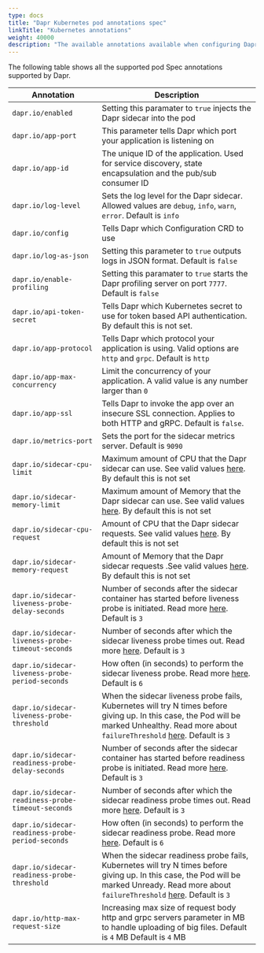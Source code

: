 ```yaml
---
type: docs
title: "Dapr Kubernetes pod annotations spec"
linkTitle: "Kubernetes annotations"
weight: 40000
description: "The available annotations available when configuring Dapr in your Kubernetes environment"
---
```


The following table shows all the supported pod Spec annotations supported by Dapr.

| Annotation                                        | Description                                                                                                                                                                                                                                                                                                             |
| ------------------------------------------------- | ----------------------------------------------------------------------------------------------------------------------------------------------------------------------------------------------------------------------------------------------------------------------------------------------------------------------- |
| `dapr.io/enabled`                                 | Setting this paramater to `true` injects the Dapr sidecar into the pod                                                                                                                                                                                                                                                  |
| `dapr.io/app-port`                                | This parameter tells Dapr which port your application is listening on                                                                                                                                                                                                                                                   |
| `dapr.io/app-id`                                  | The unique ID of the application. Used for service discovery, state encapsulation and the pub/sub consumer ID                                                                                                                                                                                                           |
| `dapr.io/log-level`                               | Sets the log level for the Dapr sidecar. Allowed values are `debug`, `info`, `warn`, `error`. Default is `info`                                                                                                                                                                                                         |
| `dapr.io/config`                                  | Tells Dapr which Configuration CRD to use                                                                                                                                                                                                                                                                               |
| `dapr.io/log-as-json`                             | Setting this parameter to `true` outputs logs in JSON format. Default is `false`                                                                                                                                                                                                                                        |
| `dapr.io/enable-profiling`                        | Setting this paramater to `true` starts the Dapr profiling server on port `7777`. Default is `false`                                                                                                                                                                                                                    |
| `dapr.io/api-token-secret`                        | Tells Dapr which Kubernetes secret to use for token based API authentication. By default this is not set.                                                                                                                                                                                                               |
| `dapr.io/app-protocol`                            | Tells Dapr which protocol your application is using. Valid options are `http` and `grpc`. Default is `http`                                                                                                                                                                                                             |
| `dapr.io/app-max-concurrency`                     | Limit the concurrency of your application. A valid value is any number larger than `0`                                                                                                                                                                                                                                  |
| `dapr.io/app-ssl`                                 | Tells Dapr to invoke the app over an insecure SSL connection. Applies to both HTTP and gRPC. Default is `false`.                                                                                                                                                                                                        |
| `dapr.io/metrics-port`                            | Sets the port for the sidecar metrics server. Default is `9090`                                                                                                                                                                                                                                                         |
| `dapr.io/sidecar-cpu-limit`                       | Maximum amount of CPU that the Dapr sidecar can use. See valid values [here](https://kubernetes.io/docs/tasks/administer-cluster/manage-resources/quota-memory-cpu-namespace/). By default this is not set                                                                                                              |
| `dapr.io/sidecar-memory-limit`                    | Maximum amount of Memory that the Dapr sidecar can use. See valid values [here](https://kubernetes.io/docs/tasks/administer-cluster/manage-resources/quota-memory-cpu-namespace/). By default this is not set                                                                                                           |
| `dapr.io/sidecar-cpu-request`                     | Amount of CPU that the Dapr sidecar requests. See valid values [here](https://kubernetes.io/docs/tasks/administer-cluster/manage-resources/quota-memory-cpu-namespace/). By default this is not set                                                                                                                     |
| `dapr.io/sidecar-memory-request`                  | Amount of Memory that the Dapr sidecar requests .See valid values [here](https://kubernetes.io/docs/tasks/administer-cluster/manage-resources/quota-memory-cpu-namespace/). By default this is not set                                                                                                                  |
| `dapr.io/sidecar-liveness-probe-delay-seconds`    | Number of seconds after the sidecar container has started before liveness probe is initiated. Read more [here](https://kubernetes.io/docs/tasks/configure-pod-container/configure-liveness-readiness-startup-probes/#configure-probes). Default is `3`                                                                  |
| `dapr.io/sidecar-liveness-probe-timeout-seconds`  | Number of seconds after which the sidecar liveness probe times out. Read more [here](https://kubernetes.io/docs/tasks/configure-pod-container/configure-liveness-readiness-startup-probes/#configure-probes). Default is `3`                                                                                            |
| `dapr.io/sidecar-liveness-probe-period-seconds`   | How often (in seconds) to perform the sidecar liveness probe. Read more [here](https://kubernetes.io/docs/tasks/configure-pod-container/configure-liveness-readiness-startup-probes/#configure-probes). Default is `6`                                                                                                  |
| `dapr.io/sidecar-liveness-probe-threshold`        | When the sidecar liveness probe fails, Kubernetes will try N times before giving up. In  this case, the Pod will be marked Unhealthy. Read more about `failureThreshold` [here](https://kubernetes.io/docs/tasks/configure-pod-container/configure-liveness-readiness-startup-probes/#configure-probes). Default is `3` |
| `dapr.io/sidecar-readiness-probe-delay-seconds`   | Number of seconds after the sidecar container has started before readiness probe is initiated. Read more [here](https://kubernetes.io/docs/tasks/configure-pod-container/configure-liveness-readiness-startup-probes/#configure-probes). Default is `3`                                                                 |
| `dapr.io/sidecar-readiness-probe-timeout-seconds` | Number of seconds after which the sidecar readiness probe times out. Read more [here](https://kubernetes.io/docs/tasks/configure-pod-container/configure-liveness-readiness-startup-probes/#configure-probes). Default is `3`                                                                                           |
| `dapr.io/sidecar-readiness-probe-period-seconds`  | How often (in seconds) to perform the sidecar readiness probe. Read more [here](https://kubernetes.io/docs/tasks/configure-pod-container/configure-liveness-readiness-startup-probes/#configure-probes). Default is `6`                                                                                                 |
| `dapr.io/sidecar-readiness-probe-threshold`       | When the sidecar readiness probe fails, Kubernetes will try N times before giving up. In  this case, the Pod will be marked Unready. Read more about `failureThreshold` [here](https://kubernetes.io/docs/tasks/configure-pod-container/configure-liveness-readiness-startup-probes/#configure-probes). Default is `3`  |
| `dapr.io/http-max-request-size`                   | Increasing max size of request body http and grpc servers parameter in MB to handle uploading of big files. Default is `4` MB Default is `4` MB                                                                                                                                                                         |      
